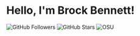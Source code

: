# Hello, I'm Brock Bennett!  

![GitHub Followers](https://img.shields.io/github/followers/brocktbennett?style=social)
![GitHub Stars](https://img.shields.io/github/stars/brocktbennett?style=social)
![OSU](https://img.shields.io/badge/Oklahoma%20State%20University-%23fe5c00?style=flat&logo=oklahomastate&logoColor=white)


